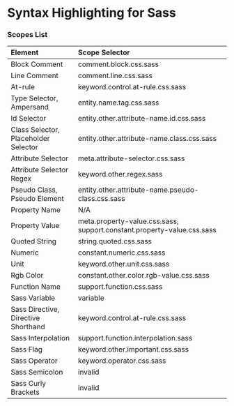 # Syntax Highlighting for Sass


### Scopes List

Element      | Scope Selector
:----------- | :--------------
Block Comment | comment.block.css.sass
Line Comment | comment.line.css.sass
At-rule | keyword.control.at-rule.css.sass
Type Selector, Ampersand | entity.name.tag.css.sass
Id Selector | entity.other.attribute-name.id.css.sass
Class Selector, Placeholder Selector | entity.other.attribute-name.class.css.sass
Attribute Selector | meta.attribute-selector.css.sass
Attribute Selector Regex | keyword.other.regex.sass
Pseudo Class, Pseudo Element | entity.other.attribute-name.pseudo-class.css.sass
Property Name | N/A
Property Value | meta.property-value.css.sass, support.constant.property-value.css.sass
Quoted String | string.quoted.css.sass
Numeric | constant.numeric.css.sass
Unit | keyword.other.unit.css.sass
Rgb Color | constant.other.color.rgb-value.css.sass
Function Name | support.function.css.sass
Sass Variable | variable
Sass Directive, Directive Shorthand | keyword.control.at-rule.css.sass
Sass Interpolation | support.function.interpolation.sass
Sass Flag | keyword.other.important.css.sass
Sass Operator | keyword.operator.css.sass
Sass Semicolon | invalid
Sass Curly Brackets | invalid


